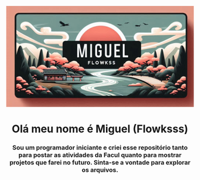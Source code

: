 <!--Banner do Flokinho-->
![Banner do perfil...](./bannernovo.png)

<h1 align="center"![Flowksss's GitHub stats](https://github-readme-stats.vercel.app/api?username=Flowksss&show_icons=true&theme=tokyonight)>



<h1 align="center">Olá meu nome é Miguel (Flowksss)</h1>
<h3 align="center">Sou um programador iniciante e criei esse repositório tanto para postar as atividades da Facul quanto para mostrar projetos que farei no futuro. Sinta-se a vontade para explorar os arquivos.</h3>
